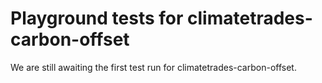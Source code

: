 # Playground tests for climatetrades-carbon-offset
We are still awaiting the first test run for climatetrades-carbon-offset.
